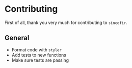 # Contributing

First of all, thank you very much for contributing to `sincofir`.

## General

- Format code with `styler`
- Add tests to new functions
- Make sure tests are passing
